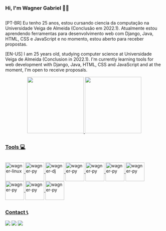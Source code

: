 ### Hi, I'm Wagner Gabriel 👋🏾
##
[PT-BR] Eu tenho 25 anos, estou cursando ciencia da computação na Universidade Veiga de Almeida (Conclusão em 2022.1). Atualmente estou aprendendo ferramentas para desenvolvimento web com Django, Java, HTML, CSS e JavaScript e no momento, estou aberto para receber propostas.

[EN-US] I am 25 years old, studying computer science at Universidade Veiga de Almeida (Conclusion in 2022.1). I'm currently learning tools for web development with Django, Java, HTML, CSS and JavaScript and at the moment, I'm open to receive proposals.

<div align="center">
  <a href="https://github.com/wagnergbriel">
  <img height="180em" src="https://github-readme-stats.vercel.app/api?username=wagnergbriel&show_icons=true&theme=dark&include_all_commits=true&count_private=true"/>
  <img height="180em" src="https://github-readme-stats.vercel.app/api/top-langs/?username=wagnergbriel&layout=compact&langs_count=7&theme=dark"/>
</div>
  
##

### Tools 💻
  <div style="display: inline_block"><br>
    <img align="center" alt="wagner-linux" height="60" width="60" src="https://cdn.jsdelivr.net/gh/devicons/devicon/icons/linux/linux-original.svg" />
    <img align="center" alt="wagner-py" height="60" width="60" src="https://cdn.jsdelivr.net/gh/devicons/devicon/icons/python/python-original.svg" />
    <img align="center" alt="wagner-dj" height="60" width="60" src="https://cdn.jsdelivr.net/gh/devicons/devicon/icons/django/django-original.svg" />
     <img align="center" alt="wagner-py" height="60" width="60" src="https://cdn.jsdelivr.net/gh/devicons/devicon/icons/html5/html5-original.svg" />
    <img align="center" alt="wagner-py" height="60" width="60" src="https://cdn.jsdelivr.net/gh/devicons/devicon/icons/css3/css3-original.svg" />
    <img align="center" alt="wagner-py" height="60" width="60" src="https://cdn.jsdelivr.net/gh/devicons/devicon/icons/javascript/javascript-original.svg" />
    <img align="center" alt="wagner-py" height="60" width="60" src="https://cdn.jsdelivr.net/gh/devicons/devicon/icons/docker/docker-original.svg" />
    <img align="center" alt="wagner-py" height="60" width="60" src="https://cdn.jsdelivr.net/gh/devicons/devicon/icons/vscode/vscode-original.svg" />
    <img align="center" alt="wagner-py" height="60" width="60" src="https://cdn.jsdelivr.net/gh/devicons/devicon/icons/git/git-original.svg" />
    <img align="center" alt="wagner-py" height="60" width="60" src="https://cdn.jsdelivr.net/gh/devicons/devicon/icons/java/java-original.svg" />
  </div>

  ##
### Contact 📞
  <div> 
  <a href = "mailto:wagnergabriel220596@gmail.com"><img src="https://img.shields.io/badge/-Gmail-%23333?style=for-the-badge&logo=gmail&logoColor=white" target="_blank"></a>
  <a href="https://www.linkedin.com/in/wagner-gabriel-dos-santos-silva-5b329715b/" target="_blank"><img src="https://img.shields.io/badge/-LinkedIn-%230077B5?style=for-the-badge&logo=linkedin&logoColor=white" target="_blank"></a>
  <a href="#" target="_blank"><img src="https://img.shields.io/badge/-Devto-%230077B5?style=for-the-badge&logo=devto&logoColor=white" target="_blank"></a>
</div>

